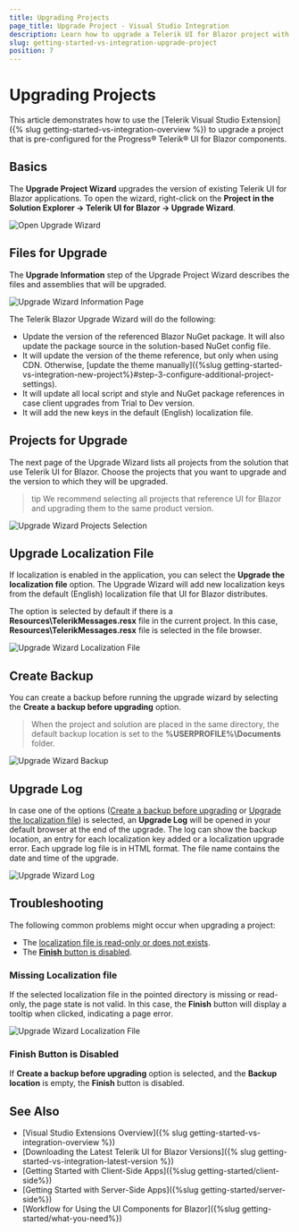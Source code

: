 ```yaml
---
title: Upgrading Projects
page_title: Upgrade Project - Visual Studio Integration
description: Learn how to upgrade a Telerik UI for Blazor project with our Visual Studio Extension.
slug: getting-started-vs-integration-upgrade-project
position: 7
---
```


# Upgrading Projects

This article demonstrates how to use the [Telerik Visual Studio Extension]({% slug getting-started-vs-integration-overview %}) to upgrade a project that is pre-configured for the Progress&reg; Telerik&reg; UI for Blazor components.

## Basics

The **Upgrade Project Wizard** upgrades the version of existing Telerik UI for Blazor applications. To open the wizard, right-click on the **Project in the Solution Explorer -> Telerik UI for Blazor -> Upgrade Wizard**.

![Open Upgrade Wizard](images/upgrade-wizard-open.png)

## Files for Upgrade

The **Upgrade Information** step of the Upgrade Project Wizard describes the files and assemblies that will be upgraded.

![Upgrade Wizard Information Page](images/upgrade-wizard-information.png)

The Telerik Blazor Upgrade Wizard will do the following:

* Update the version of the referenced Blazor NuGet package. It will also update the package source in the solution-based NuGet config file.
* It will update the version of the theme reference, but only when using CDN. Otherwise, [update the theme manually]({%slug getting-started-vs-integration-new-project%}#step-3-configure-additional-project-settings).
* It will update all local script and style and NuGet package references in case client upgrades from Trial to Dev version.
* It will add the new keys in the default (English) localization file.

## Projects for Upgrade

The next page of the Upgrade Wizard lists all projects from the solution that use Telerik UI for Blazor. Choose the projects that you want to upgrade and the version to which they will be upgraded.

>tip We recommend selecting all projects that reference UI for Blazor and upgrading them to the same product version.

![Upgrade Wizard Projects Selection](images/upgrade-wizard-projects.png)  

## Upgrade Localization File

If localization is enabled in the application, you can select the **Upgrade the localization file** option. The Upgrade Wizard will add new localization keys from the default (English) localization file that UI for Blazor distributes.

The option is selected by default if there is a **Resources\TelerikMessages.resx** file in the current project. In this case, **Resources\TelerikMessages.resx** file is selected in the file browser.

![Upgrade Wizard Localization File](images/upgrade-wizard-localization-file.png)  

## Create Backup

You can create a backup before running the upgrade wizard by selecting the **Create a backup before upgrading** option.

>When the project and solution are placed in the same directory, the default backup location is set to the **%USERPROFILE%\Documents** folder.

![Upgrade Wizard Backup](images/upgrade-wizard-backup.png)  


## Upgrade Log

In case one of the options ([Create a backup before upgrading](#create-backup) or [Upgrade the localization file](#upgrade-localization-file)) is selected, an **Upgrade Log** will be opened in your default browser at the end of the upgrade. The log can show the backup location, an entry for each localization key added or a localization upgrade error. Each upgrade log file is in HTML format. The file name contains the date and time of the upgrade.

![Upgrade Wizard Log](images/upgrade-wizard-backup.png)

## Troubleshooting

The following common problems might occur when upgrading a project:

* The [localization file is read-only or does not exists](#missing-localization-file).
* The [**Finish** button is disabled](#finish-button-is-disabled).

### Missing Localization file

If the selected localization file in the pointed directory is missing or read-only, the page state is not valid. In this case, the **Finish** button will display a tooltip when clicked, indicating a page error.

![Upgrade Wizard Localization File](images/upgrade-wizard-localization-file-invalid.png)

### Finish Button is Disabled

If **Create a backup before upgrading** option is selected, and the **Backup location** is empty, the **Finish** button is disabled.

## See Also

* [Visual Studio Extensions Overview]({% slug getting-started-vs-integration-overview %})
* [Downloading the Latest Telerik UI for Blazor Versions]({% slug getting-started-vs-integration-latest-version %})
* [Getting Started with Client-Side Apps]({%slug getting-started/client-side%})
* [Getting Started with Server-Side Apps]({%slug getting-started/server-side%})
* [Workflow for Using the UI Components for Blazor]({%slug getting-started/what-you-need%})
